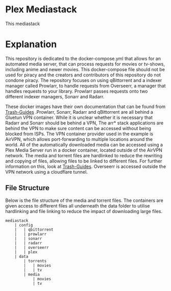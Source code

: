 # Plex Mediastack

This mediastack

# Explanation

This repository is dedicated to the docker-compose.yml that allows for an automated media server, that can process requests for movies or tv-shows, including anime and newer movies. This docker-compose file should not be used for piracy and the creators and contributors of this repository do not condone piracy. The repository focuses on using qBittorrent and a indexer manager called Prowlarr, to handle requests from Overseerr, a manager that handles requests to your library. Prowlarr passes requests onto two different indexer managers, Sonarr and Radarr. 

These docker images have their own documentation that can be found from [Trash-Guides](https://trash-guides.info/) .Prowlarr, Sonarr, Radarr and qBittorrent are all behind a Gluetun VPN container. While it is unclear whether it is necessary that Radarr and Sonarr should be behind a VPN, The arr* stack applications are behind the VPN to make sure content can be accessed without being blocked from ISPs. The VPN container provider used in the example is AirVPN, which allows port-forwarding to multiple locations around the world. All of the automatically downloaded media can be accessed using a Plex Media Server run in a docker container, located outside of the AirVPN network. The media and torrent files are hardlinked to reduce the rewriting and copying of files, allowing files to be linked to different files. For further information on this, look at [Trash-Guides](https://trash-guides.info/). Overseerr is accessed outside the VPN network using a cloudflare tunnel. 

## File Structure
	
Below is the file structure of the media and torrent files. The containers are given access to different files all underneath the data folder to utilise hardlinking and file linking to reduce the impact of downloading large files.
	
```
mediastack
	| config
	|	| qbittorrent
	|	| prowlarr
	|	| sonarr
	|	| radarr
	|	| overseerr
	|	| plex
	| data
		| torrents
		|	| movies
		|	| tv
		| media
			| movies
			| tv
```

